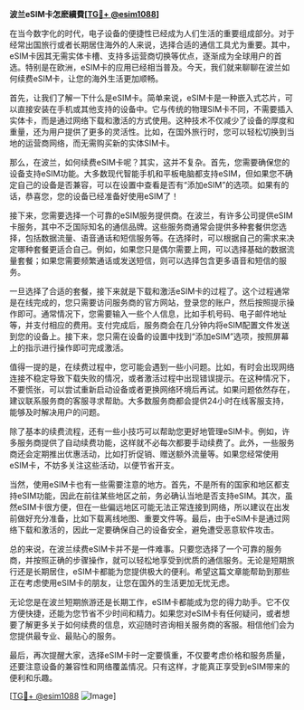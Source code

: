 **波兰eSIM卡怎麽續費[[TG💪+ @esim1088](https://t.me/s/esim1088)]**

在当今数字化的时代，电子设备的便捷性已经成为人们生活的重要组成部分。对于经常出国旅行或者长期居住海外的人来说，选择合适的通信工具尤为重要。其中，eSIM卡因其无需实体卡槽、支持多运营商切换等优点，逐渐成为全球用户的首选。特别是在欧洲，eSIM卡的应用已经相当普及。今天，我们就来聊聊在波兰如何续费eSIM卡，让您的海外生活更加顺畅。

首先，让我们了解一下什么是eSIM卡。简单来说，eSIM卡是一种嵌入式芯片，可以直接安装在手机或其他支持的设备中。它与传统的物理SIM卡不同，不需要插入实体卡，而是通过网络下载和激活的方式使用。这种技术不仅减少了设备的厚度和重量，还为用户提供了更多的灵活性。比如，在国外旅行时，您可以轻松切换到当地的运营商网络，而无需购买新的实体SIM卡。

那么，在波兰，如何续费eSIM卡呢？其实，这并不复杂。首先，您需要确保您的设备支持eSIM功能。大多数现代智能手机和平板电脑都支持eSIM，但如果您不确定自己的设备是否兼容，可以在设置中查看是否有“添加eSIM”的选项。如果有的话，恭喜您，您的设备已经准备好使用eSIM了！

接下来，您需要选择一个可靠的eSIM服务提供商。在波兰，有许多公司提供eSIM卡服务，其中不乏国际知名的通信品牌。这些服务商通常会提供多种套餐供您选择，包括数据流量、语音通话和短信服务等。在选择时，可以根据自己的需求来决定哪种套餐更适合自己。例如，如果您只是偶尔需要上网，可以选择基础的数据流量套餐；如果您需要频繁通话或发送短信，则可以选择包含更多语音和短信的服务。

一旦选择了合适的套餐，接下来就是下载和激活eSIM卡的过程了。这个过程通常是在线完成的，您只需要访问服务商的官方网站，登录您的账户，然后按照提示操作即可。通常情况下，您需要输入一些个人信息，比如手机号码、电子邮件地址等，并支付相应的费用。支付完成后，服务商会在几分钟内将eSIM配置文件发送到您的设备上。接下来，您只需在设备的设置中找到“添加eSIM”选项，按照屏幕上的指示进行操作即可完成激活。

值得一提的是，在续费过程中，您可能会遇到一些小问题。比如，有时会出现网络连接不稳定导致下载失败的情况，或者激活过程中出现错误提示。在这种情况下，不要慌张，可以尝试重新启动设备或者更换网络环境后再试。如果问题依然存在，建议联系服务商的客服寻求帮助。大多数服务商都会提供24小时在线客服支持，能够及时解决用户的问题。

除了基本的续费流程，还有一些小技巧可以帮助您更好地管理eSIM卡。例如，许多服务商提供了自动续费功能，这样就不必每次都要手动续费了。此外，一些服务商还会定期推出优惠活动，比如打折促销、赠送额外流量等。如果您经常使用eSIM卡，不妨多关注这些活动，以便节省开支。

当然，使用eSIM卡也有一些需要注意的地方。首先，不是所有的国家和地区都支持eSIM功能，因此在前往某些地区之前，务必确认当地是否支持eSIM。其次，虽然eSIM卡很方便，但在一些偏远地区可能无法正常连接到网络，所以建议在出发前做好充分准备，比如下载离线地图、重要文件等。最后，由于eSIM卡是通过网络下载和激活的，因此一定要确保自己的设备安全，避免遭受恶意软件攻击。

总的来说，在波兰续费eSIM卡并不是一件难事。只要您选择了一个可靠的服务商，并按照正确的步骤操作，就可以轻松地享受到优质的通信服务。无论是短期旅行还是长期居住，eSIM卡都能为您提供极大的便利。希望这篇文章能帮助到那些正在考虑使用eSIM卡的朋友，让您在国外的生活更加无忧无虑。

无论您是在波兰短期旅游还是长期工作，eSIM卡都能成为您的得力助手。它不仅方便快捷，还能为您节省不少时间和精力。如果您对eSIM卡有任何疑问，或者想要了解更多关于如何续费的信息，欢迎随时咨询相关服务商的客服。相信他们会为您提供最专业、最贴心的服务。

最后，再次提醒大家，选择eSIM卡时一定要慎重，不仅要考虑价格和服务质量，还要注意设备的兼容性和网络覆盖情况。只有这样，才能真正享受到eSIM带来的便利和乐趣。

[[TG💪+ @esim1088](https://t.me/s/esim1088) ![Image](https://i.postimg.cc/4NQfJmqS/Snipaste-2025-05-13-00-14-12.png)]